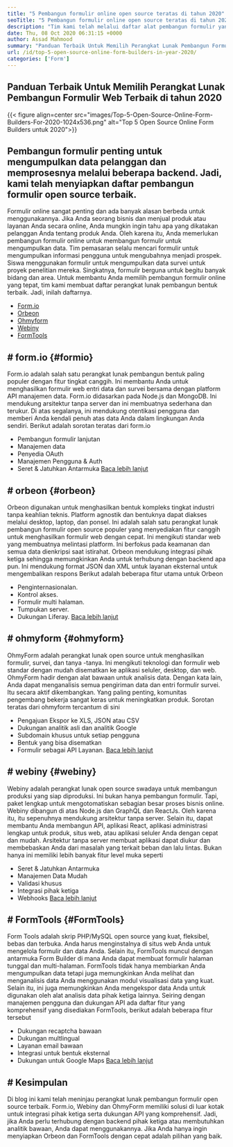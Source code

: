 ```yaml
---
title: "5 Pembangun formulir online open source teratas di tahun 2020" 
seoTitle: "5 Pembangun formulir online open source teratas di tahun 2020" 
description: "Tim kami telah melalui daftar alat pembangun formulir yang luas dan kami telah mencantumkan beberapa perangkat lunak pembangun formulir online teratas untuk Anda." 
date: Thu, 08 Oct 2020 06:31:15 +0000
author: Assad Mahmood
summary: "Panduan Terbaik Untuk Memilih Perangkat Lunak Pembangun Formulir Web Terbaik di tahun 2020" 
url: /id/top-5-open-source-online-form-builders-in-year-2020/
categories: ['Form']
---
```


## Panduan Terbaik Untuk Memilih Perangkat Lunak Pembangun Formulir Web Terbaik di tahun 2020

{{< figure align=center src="images/Top-5-Open-Source-Online-Form-Builders-For-2020-1024x536.png" alt="Top 5 Open Source Online Form Builders untuk 2020">}}


## Pembangun formulir penting untuk mengumpulkan data pelanggan dan memprosesnya melalui beberapa backend. Jadi, kami telah menyiapkan daftar pembangun formulir open source terbaik.
Formulir online sangat penting dan ada banyak alasan berbeda untuk menggunakannya. Jika Anda seorang bisnis dan menjual produk atau layanan Anda secara online, Anda mungkin ingin tahu apa yang dikatakan pelanggan Anda tentang produk Anda. Oleh karena itu, Anda memerlukan pembangun formulir online untuk membangun formulir untuk mengumpulkan data.
Tim pemasaran selalu mencari formulir untuk mengumpulkan informasi pengguna untuk mengubahnya menjadi prospek. Siswa menggunakan formulir untuk mengumpulkan data survei untuk proyek penelitian mereka. Singkatnya, formulir berguna untuk begitu banyak bidang dan area.
Untuk membantu Anda memilih pembangun formulir online yang tepat, tim kami membuat daftar perangkat lunak pembangun bentuk terbaik. Jadi, inilah daftarnya.
  * [Form.io][1]
  * [Orbeon][2]
  * [Ohmyform][3]
  * [Webiny][4]
  * [FormTools][5]

## # **form.io** {#formio}
Form.io adalah salah satu perangkat lunak pembangun bentuk paling populer dengan fitur tingkat canggih. Ini membantu Anda untuk menghasilkan formulir web entri data dan survei bersama dengan platform API manajemen data.
Form.io didasarkan pada Node.js dan MongoDB. Ini mendukung arsitektur tanpa server dan ini membuatnya sederhana dan terukur. Di atas segalanya, ini mendukung otentikasi pengguna dan memberi Anda kendali penuh atas data Anda dalam lingkungan Anda sendiri.
Berikut adalah sorotan teratas dari form.io
  * Pembangun formulir lanjutan
  * Manajemen data
  * Penyedia OAuth
  * Manajemen Pengguna & Auth
  * Seret & Jatuhkan Antarmuka
    [Baca lebih lanjut][6]

## # **orbeon** {#orbeon}
Orbeon digunakan untuk menghasilkan bentuk kompleks tingkat industri tanpa keahlian teknis. Platform agnostik dan bentuknya dapat diakses melalui desktop, laptop, dan ponsel.
Ini adalah salah satu perangkat lunak pembangun formulir open source populer yang menyediakan fitur canggih untuk menghasilkan formulir web dengan cepat. Ini mengikuti standar web yang membuatnya melintasi platform. Ini berfokus pada keamanan dan semua data dienkripsi saat istirahat.
Orbeon mendukung integrasi pihak ketiga sehingga memungkinkan Anda untuk terhubung dengan backend apa pun. Ini mendukung format JSON dan XML untuk layanan eksternal untuk mengembalikan respons
Berikut adalah beberapa fitur utama untuk Orbeon
  * Penginternasionalan.
  * Kontrol akses.
  * Formulir multi halaman.
  * Tumpukan server.
  * Dukungan Liferay.
    [Baca lebih lanjut][7]

## # **ohmyform** {#ohmyform}
OhmyForm adalah perangkat lunak open source untuk menghasilkan formulir, survei, dan tanya -tanya. Ini mengikuti teknologi dan formulir web standar dengan mudah disematkan ke aplikasi seluler, desktop, dan web.
OhmyForm hadir dengan alat bawaan untuk analisis data. Dengan kata lain, Anda dapat menganalisis semua pengiriman data dan entri formulir survei. Itu secara aktif dikembangkan. Yang paling penting, komunitas pengembang bekerja sangat keras untuk meningkatkan produk.
Sorotan teratas dari ohmyform tercantum di sini
  * Pengajuan Ekspor ke XLS, JSON atau CSV
  * Dukungan analitik asli dan analitik Google
  * Subdomain khusus untuk setiap pengguna
  * Bentuk yang bisa disematkan
  * Formulir sebagai API Layanan.
    [Baca lebih lanjut][8]

## # **webiny** {#webiny}
Webiny adalah perangkat lunak open source swadaya untuk membangun produksi yang siap diproduksi. Ini bukan hanya pembangun formulir. Tapi, paket lengkap untuk mengotomatiskan sebagian besar proses bisnis online.
Webiny dibangun di atas Node.js dan GraphQL dan ReactJs. Oleh karena itu, itu sepenuhnya mendukung arsitektur tanpa server. Selain itu, dapat membantu Anda membangun API, aplikasi React, aplikasi administrasi lengkap untuk produk, situs web, atau aplikasi seluler Anda dengan cepat dan mudah.
Arsitektur tanpa server membuat aplikasi dapat diukur dan membebaskan Anda dari masalah yang terkait beban dan lalu lintas. Bukan hanya ini memiliki lebih banyak fitur level muka seperti
  * Seret & Jatuhkan Antarmuka
  * Manajemen Data Mudah
  * Validasi khusus
  * Integrasi pihak ketiga
  * Webhooks
    [Baca lebih lanjut][9]

## # **FormTools** {#FormTools}
Form Tools adalah skrip PHP/MySQL open source yang kuat, fleksibel, bebas dan terbuka. Anda harus menginstalnya di situs web Anda untuk mengelola formulir dan data Anda. Selain itu, FormTools muncul dengan antarmuka Form Builder di mana Anda dapat membuat formulir halaman tunggal dan multi-halaman.
FormTools tidak hanya membiarkan Anda mengumpulkan data tetapi juga memungkinkan Anda melihat dan menganalisis data Anda menggunakan modul visualisasi data yang kuat. Selain itu, ini juga memungkinkan Anda mengekspor data Anda untuk digunakan oleh alat analisis data pihak ketiga lainnya.
Seiring dengan manajemen pengguna dan dukungan API ada daftar fitur yang komprehensif yang disediakan FormTools, berikut adalah beberapa fitur tersebut
  * Dukungan recaptcha bawaan
  * Dukungan multlingual
  * Layanan email bawaan
  * Integrasi untuk bentuk eksternal
  * Dukungan untuk Google Maps
    [Baca lebih lanjut][10]

## # Kesimpulan
Di blog ini kami telah meninjau perangkat lunak pembangun formulir open source terbaik. Form.io, Webiny dan OhmyForm memiliki solusi di luar kotak untuk integrasi pihak ketiga serta dukungan API yang komprehensif. Jadi, jika Anda perlu terhubung dengan backend pihak ketiga atau membutuhkan analitik bawaan, Anda dapat menggunakannya. Jika Anda hanya ingin menyiapkan Orbeon dan FormTools dengan cepat adalah pilihan yang baik.

  
[1]: #formio
[2]: #orbeon
[3]: #ohmyform
[4]: #webiny
[5]: #formtools
[6]: https://products.containerize.com/form/formio
[7]: https://products.containerize.com/form/orbeon
[8]: https://products.containerize.com/form/ohmyform
[9]: https://products.containerize.com/form/webiny
[10]: https://products.containerize.com/form/formtools
